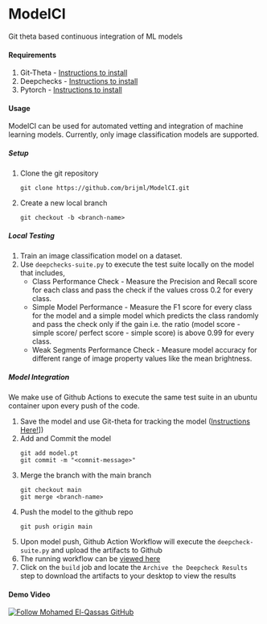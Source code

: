 # ModelCI
Git theta based continuous integration of ML models

#### Requirements
1. Git-Theta - [Instructions to install](https://github.com/r-three/git-theta?tab=readme-ov-file#installing-git-theta)
2. Deepchecks - [Instructions to install](https://docs.deepchecks.com/stable/getting-started/installation.html#installation)
3. Pytorch - [Instructions to install](https://pytorch.org/get-started/locally/)

#### Usage
ModelCI can be used for automated vetting and integration of machine learning models. Currently, only image classification
models are supported.

##### Setup
1. Clone the git repository
    ```
    git clone https://github.com/brijml/ModelCI.git
    ```
2. Create a new local branch
    ```
    git checkout -b <branch-name>
    ```

##### Local Testing
1. Train an image classification model on a dataset. 
2. Use `deepchecks-suite.py` to execute the test suite locally on the model that includes,
   * Class Performance Check - Measure the Precision and Recall score for each class and pass the check if the values cross 0.2 for every class.
   * Simple Model Performance - Measure the F1 score for every class for the model and a simple model which predicts the class randomly and pass the check only if the gain i.e. the ratio (model score - simple score/ perfect score - simple score) is above 0.99 for every class.
   * Weak Segments Performance Check - Measure model accuracy for different range of image property values like the mean brightness.

##### Model Integration

We make use of Github Actions to execute the same test suite in an ubuntu container upon every push of the code.

1. Save the model and use Git-theta for tracking the model ([Instructions Here!](https://github.com/r-three/git-theta?tab=readme-ov-file#tracking-a-mode)]) 
2. Add and Commit the model
   ```
   git add model.pt
   git commit -m "<comnit-message>"
   ```
3. Merge the branch with the main branch
    ```
    git checkout main
    git merge <branch-name>
    ```
4. Push the model to the github repo
    ```
    git push origin main
    ```
5. Upon model push, Github Action Workflow will execute the `deepcheck-suite.py` and upload the artifacts to Github
6. The running workflow can be [viewed here](https://github.com/brijml/ModelCI/actions/workflows/deepcheck-workflow.yml)
7. Click on the `build` job and locate the `Archive the Deepcheck Results` step to download the artifacts to your desktop to view the results

#### Demo Video

[![Follow Mohamed El-Qassas GitHub](https://drive.google.com/thumbnail?id=1OgVkxgI0xvXhELqFIAzi44mNQMoKuVYb)](https://drive.google.com/file/d/1OgVkxgI0xvXhELqFIAzi44mNQMoKuVYb/preview)


